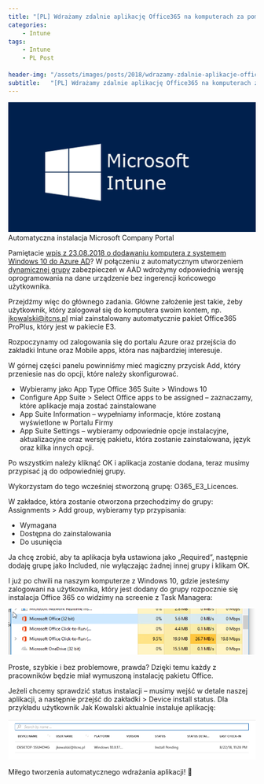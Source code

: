 ```yaml
---
title: "[PL] Wdrażamy zdalnie aplikację Office365 na komputerach za pomocą Intune"
categories:
    - Intune
tags:
    - Intune
    - PL Post

header-img: "/assets/images/posts/2018/wdrazamy-zdalnie-aplikacje-office365-na-komputerach-za-pomoca-intune/top.jpg"
subtitle:   "[PL] Wdrażamy zdalnie aplikację Office365 na komputerach za pomocą Intune"
---
```

![[PL] Wdrażamy zdalnie aplikację Office365 na komputerach za pomocą Intune](/assets/images/posts/2018/wdrazamy-zdalnie-aplikacje-office365-na-komputerach-za-pomoca-intune/top.png)Automatyczna instalacja Microsoft Company Portal

Pamiętacie [wpis z 23.08.2018 o dodawaniu komputera z systemem Windows 10 do Azure AD](https://www.piesik.me/2018/08/23/azure-ad-dodajemy-komputer-do-aad/)? W połączeniu z automatycznym utworzeniem [dynamicznej grupy](https://www.piesik.me/2018/08/24/automatyczne-przydzielanie-licencji-office-365-dla-pracownikow/) zabezpieczeń w AAD wdrożymy odpowiednią wersję oprogramowania na dane urządzenie bez ingerencji końcowego użytkownika.

Przejdźmy więc do głównego zadania. Główne założenie jest takie, żeby użytkownik, który zalogował się do komputera swoim kontem, np. jkowalski@itcns.pl miał zainstalowany automatycznie pakiet Office365 ProPlus, który jest w pakiecie E3.

Rozpoczynamy od zalogowania się do portalu Azure oraz przejścia do zakładki Intune oraz Mobile apps, która nas najbardziej interesuje.

W górnej części panelu powinniśmy mieć magiczny przycisk Add, który przeniesie nas do opcji, które należy skonfigurować.

* Wybieramy jako App Type Office 365 Suite > Windows 10
* Configure App Suite > Select Office apps to be assigned – zaznaczamy, które aplikacje  maja zostać zainstalowane
* App Suite Information – wypełniamy informacje, które zostaną wyświetlone w Portalu Firmy
* App Suite Settings – wybieramy odpowiednie opcje instalacyjne, aktualizacyjne oraz wersję pakietu, która zostanie zainstalowana, język oraz kilka innych opcji.

Po wszystkim należy kliknąć OK i aplikacja zostanie dodana, teraz musimy przypisać ją do odpowiedniej grupy.

Wykorzystam do tego wcześniej stworzoną grupę: O365_E3_Licences.

W zakładce, która zostanie otworzona przechodzimy do grupy: Assignments > Add group, wybieramy typ przypisania:

* Wymagana
* Dostępna do zainstalowania
* Do usunięcia

Ja chcę zrobić, aby ta aplikacja była ustawiona jako „Required”, następnie dodaję grupę jako Included, nie wyłączając żadnej innej grupy i klikam OK.

I już po chwili na naszym komputerze z Windows 10, gdzie jesteśmy zalogowani na użytkownika, który jest dodany do grupy rozpocznie się instalacja Office 365 co widzimy na screenie z Task Managera:

![[PL] Wdrażamy zdalnie aplikację Office365 na komputerach za pomocą Intune](/assets/images/posts/2018/wdrazamy-zdalnie-aplikacje-office365-na-komputerach-za-pomoca-intune/01.png)

Proste, szybkie i bez problemowe, prawda? Dzięki temu każdy z pracowników będzie miał wymuszoną instalację pakietu Office.

Jeżeli chcemy sprawdzić status instalacji – musimy wejść w detale naszej aplikacji, a następnie przejść do zakładki > Device install status. Dla przykładu użytkownik Jak Kowalski aktualnie instaluje aplikację:

![[PL] Wdrażamy zdalnie aplikację Office365 na komputerach za pomocą Intune](/assets/images/posts/2018/wdrazamy-zdalnie-aplikacje-office365-na-komputerach-za-pomoca-intune/02.png)

Miłego tworzenia automatycznego wdrażania aplikacji! 🙂
